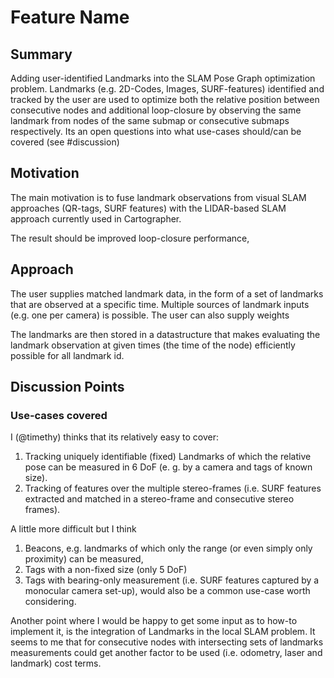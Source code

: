 # Feature Name

## Summary
[summary]: #summary

Adding user-identified Landmarks into the SLAM Pose Graph optimization problem.
Landmarks (e.g. 2D-Codes, Images, SURF-features) identified and tracked by the user are used to optimize both the relative position between consecutive nodes and additional loop-closure by observing the same landmark from nodes of the same submap or consecutive submaps respectively.
Its an open questions into what use-cases should/can be covered (see #discussion)

## Motivation
[motivation]: #motivation

The main motivation is to fuse landmark observations from visual SLAM approaches (QR-tags, SURF features) with the LIDAR-based SLAM approach currently used in Cartographer.

The result should be improved loop-closure performance, 

## Approach
[approach]: #approach

The user supplies matched landmark data, in the form of a set of landmarks that are observed at a specific time.
Multiple sources of landmark inputs (e.g. one per camera) is possible.
The user can also supply weights

The landmarks are then stored in a datastructure that makes evaluating the landmark observation at given times (the time of the node) efficiently possible for all landmark id.



## Discussion Points
[discussion]: #discussion

### Use-cases covered

I (@timethy) thinks that its relatively easy to cover:
1. Tracking uniquely identifiable (fixed) Landmarks of which the relative pose can be measured in 6 DoF (e. g. by a camera and tags of known size).
2. Tracking of features over the multiple stereo-frames (i.e. SURF features extracted and matched in a stereo-frame and consecutive stereo frames).

A little more difficult but I think 
1. Beacons, e.g. landmarks of which only the range (or even simply only proximity) can be measured,
2. Tags with a non-fixed size (only 5 DoF)
3. Tags with bearing-only measurement (i.e. SURF features captured by a monocular camera set-up),
would also be a common use-case worth considering.

Another point where I would be happy to get some input as to how-to implement it, is the integration of Landmarks in the local SLAM problem.
It seems to me that for consecutive nodes with intersecting sets of landmarks measurements could get another factor to be used (i.e. odometry, laser and landmark) cost terms.



